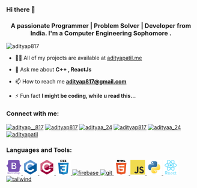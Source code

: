 ### Hi there 👋

<!--
**adityap817/adityap817** is a ✨ _special_ ✨ repository because its `README.md` (this file) appears on your GitHub profile.

Here are some ideas to get you started:

- 🔭 I’m currently working on ...
- 🌱 I’m currently learning ...
- 👯 I’m looking to collaborate on ...
- 🤔 I’m looking for help with ...
- 💬 Ask me about ...
- 📫 How to reach me: ...
- 😄 Pronouns: ...
- ⚡ Fun fact: ...
-->
<!-- <h1 align="center">Hi 👋, I'm Aditya L. Patil</h1> -->
<h3 align="center">A passionate Programmer | Problem Solver | Developer from India. I'm a Computer Engineering Sophomore .</h3>

<p align="left"> <img src="https://komarev.com/ghpvc/?username=adityap817&label=Profile%20views&color=0e75b6&style=flat" alt="adityap817" /> </p>

- 👨‍💻 All of my projects are available at [adityapatil.me](adityapatil.me)

- 💬 Ask me about **C++ , ReactJs**

- 📫 How to reach me **adityap817@gmail.com**

- ⚡ Fun fact **I might be coding, while u read this...**

<h3 align="left">Connect with me:</h3>
<p align="left">
<a href="https://twitter.com/adityap__817" target="blank"><img align="center" src="https://raw.githubusercontent.com/rahuldkjain/github-profile-readme-generator/master/src/images/icons/Social/twitter.svg" alt="adityap__817" height="30" width="40" /></a>
<a href="https://linkedin.com/in/adityap817" target="blank"><img align="center" src="https://raw.githubusercontent.com/rahuldkjain/github-profile-readme-generator/master/src/images/icons/Social/linked-in-alt.svg" alt="adityap817" height="30" width="40" /></a>
<a href="https://www.codechef.com/users/adityaa_24" target="blank"><img align="center" src="https://cdn.jsdelivr.net/npm/simple-icons@3.1.0/icons/codechef.svg" alt="adityaa_24" height="30" width="40" /></a>
<a href="https://www.hackerrank.com/adityap817" target="blank"><img align="center" src="https://raw.githubusercontent.com/rahuldkjain/github-profile-readme-generator/master/src/images/icons/Social/hackerrank.svg" alt="adityap817" height="30" width="40" /></a>
<a href="https://www.leetcode.com/adityaa_24" target="blank"><img align="center" src="https://raw.githubusercontent.com/rahuldkjain/github-profile-readme-generator/master/src/images/icons/Social/leet-code.svg" alt="adityaa_24" height="30" width="40" /></a>
<a href="https://auth.geeksforgeeks.org/user/adityapatil" target="blank"><img align="center" src="https://raw.githubusercontent.com/rahuldkjain/github-profile-readme-generator/master/src/images/icons/Social/geeks-for-geeks.svg" alt="adityapatil" height="30" width="40" /></a>
</p>

<h3 align="left">Languages and Tools:</h3>
<p align="left"> <a href="https://getbootstrap.com" target="_blank"> <img src="https://raw.githubusercontent.com/devicons/devicon/master/icons/bootstrap/bootstrap-plain-wordmark.svg" alt="bootstrap" width="40" height="40"/> </a> <a href="https://www.cprogramming.com/" target="_blank"> <img src="https://raw.githubusercontent.com/devicons/devicon/master/icons/c/c-original.svg" alt="c" width="40" height="40"/> </a> <a href="https://www.w3schools.com/cpp/" target="_blank"> <img src="https://raw.githubusercontent.com/devicons/devicon/master/icons/cplusplus/cplusplus-original.svg" alt="cplusplus" width="40" height="40"/> </a> <a href="https://www.w3schools.com/css/" target="_blank"> <img src="https://raw.githubusercontent.com/devicons/devicon/master/icons/css3/css3-original-wordmark.svg" alt="css3" width="40" height="40"/> </a> <a href="https://firebase.google.com/" target="_blank"> <img src="https://www.vectorlogo.zone/logos/firebase/firebase-icon.svg" alt="firebase" width="40" height="40"/> </a> <a href="https://git-scm.com/" target="_blank"> <img src="https://www.vectorlogo.zone/logos/git-scm/git-scm-icon.svg" alt="git" width="40" height="40"/> </a> <a href="https://www.w3.org/html/" target="_blank"> <img src="https://raw.githubusercontent.com/devicons/devicon/master/icons/html5/html5-original-wordmark.svg" alt="html5" width="40" height="40"/> </a> <a href="https://developer.mozilla.org/en-US/docs/Web/JavaScript" target="_blank"> <img src="https://raw.githubusercontent.com/devicons/devicon/master/icons/javascript/javascript-original.svg" alt="javascript" width="40" height="40"/> </a> <a href="https://www.python.org" target="_blank"> <img src="https://raw.githubusercontent.com/devicons/devicon/master/icons/python/python-original.svg" alt="python" width="40" height="40"/> </a> <a href="https://reactjs.org/" target="_blank"> <img src="https://raw.githubusercontent.com/devicons/devicon/master/icons/react/react-original-wordmark.svg" alt="react" width="40" height="40"/> </a> <a href="https://tailwindcss.com/" target="_blank"> <img src="https://www.vectorlogo.zone/logos/tailwindcss/tailwindcss-icon.svg" alt="tailwind" width="40" height="40"/> </a> </p>

<!-- <p><img align="center" src="https://github-readme-stats.vercel.app/api/top-langs?username=adityap817&show_icons=true&locale=en&layout=compact" alt="adityap817" /></p>
 -->
